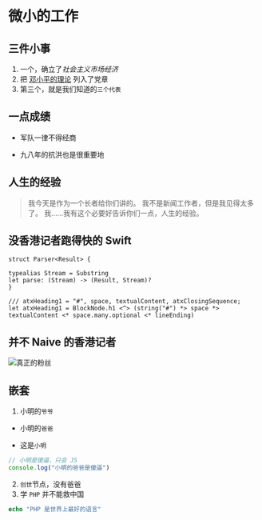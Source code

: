 
# 微小的工作

## 三件小事

1. 一个，确立了*社会主义市场经济*
2. 把 [邓小平的理论](https://zh.wikipedia.org/wiki/%E9%82%93%E5%B0%8F%E5%B9%B3%E7%90%86%E8%AE%BA) 列入了党章
3. 第三个，就是我们知道的`三个代表`



## 一点成绩

* 军队一律不得经商
+ 九八年的抗洪也是很重要地


## 人生的经验

> 我今天是作为一个长者给你们讲的。
> 我不是新闻工作者，但是我见得太多了。
> 我……我有这个必要好告诉你们一点，人生的经验。

## 没香港记者跑得快的 Swift

```
struct Parser<Result> {

typealias Stream = Substring
let parse: (Stream) -> (Result, Stream)?
}

/// atxHeading1 = "#", space, textualContent, atxClosingSequence;
let atxHeading1 = BlockNode.h1 <^> (string("#") *> space *> textualContent <* space.many.optional <* lineEnding)

```

## 并不 Naive 的香港记者

![真正的粉丝](https://2-im.guokr.com/sFp7eZ-PiCYjlJ7nNtnu7nusCu2psuY_BKrelYER7SL0AQAAAQIAAEdJ.gif)

## 嵌套

1. 小明的`爷爷`
* 小明的`爸爸`
+ 这是`小明`

```javascript
// 小明是傻逼，只会 JS
console.log("小明的爸爸是傻逼")
```
2. `创世`节点，没有爸爸
3. 学 `PHP` 并不能救中国
```php
echo "PHP 是世界上最好的语言"

```
